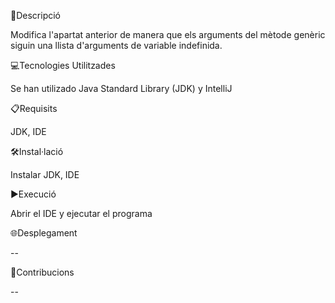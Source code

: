 📄Descripció

Modifica l'apartat anterior de manera que els arguments del mètode genèric siguin una llista d'arguments de variable indefinida.

💻Tecnologies Utilitzades

Se han utilizado Java Standard Library (JDK) y IntelliJ

📋Requisits

JDK, IDE

🛠️Instal·lació

Instalar JDK, IDE

▶️Execució

Abrir el IDE y ejecutar el programa

🌐Desplegament

--

🤝Contribucions

--
